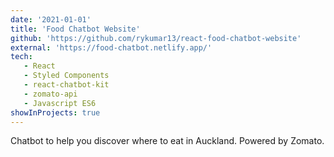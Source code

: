 ```yaml
---
date: '2021-01-01'
title: 'Food Chatbot Website'
github: 'https://github.com/rykumar13/react-food-chatbot-website'
external: 'https://food-chatbot.netlify.app/'
tech:
   - React
   - Styled Components
   - react-chatbot-kit
   - zomato-api
   - Javascript ES6
showInProjects: true
---
```


Chatbot to help you discover where to eat in Auckland. Powered by Zomato.
